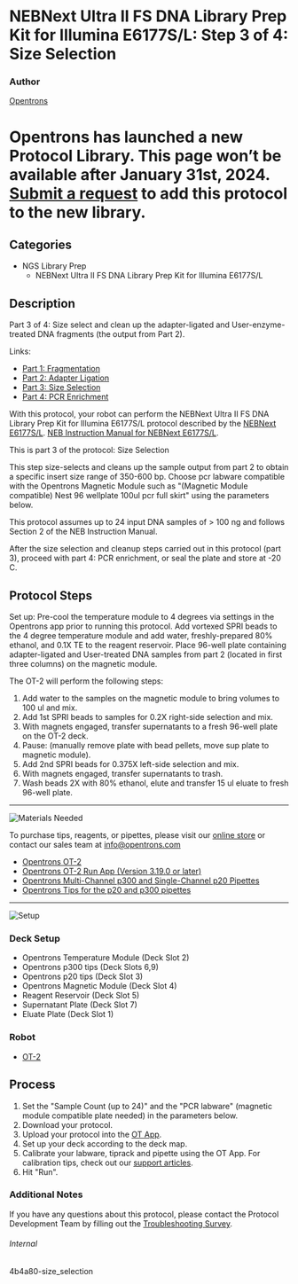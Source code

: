 # NEBNext Ultra II FS DNA Library Prep Kit for Illumina E6177S/L: Step 3 of 4: Size Selection

### Author
[Opentrons](https://opentrons.com/)


# Opentrons has launched a new Protocol Library. This page won’t be available after January 31st, 2024. [Submit a request](https://docs.google.com/forms/d/e/1FAIpQLSdYYp9QCKow4nn0KlCVsMS3HX0eJ0N9O7-erajKvcpT0lWbSg/viewform) to add this protocol to the new library.

## Categories
* NGS Library Prep
     * NEBNext Ultra II FS DNA Library Prep Kit for Illumina E6177S/L

## Description
Part 3 of 4: Size select and clean up the adapter-ligated and User-enzyme-treated DNA fragments (the output from Part 2).

Links:
* [Part 1: Fragmentation](http://protocols.opentrons.com/protocol/4b4a80-fragmentation)
* [Part 2: Adapter Ligation](http://protocols.opentrons.com/protocol/4b4a80-adapter_ligation)
* [Part 3: Size Selection](http://protocols.opentrons.com/protocol/4b4a80-size_selection)
* [Part 4: PCR Enrichment](http://protocols.opentrons.com/protocol/4b4a80-pcr_enrichment)

With this protocol, your robot can perform the NEBNext Ultra II FS DNA Library Prep Kit for Illumina E6177S/L protocol described by the [NEBNext E6177S/L](https://www.neb.com/products/e6177-nebnext-ultra-ii-fs-dna-library-prep-with-sample-purification-beads#Product%20Information). [NEB Instruction Manual for NEBNext E6177S/L](https://s3.amazonaws.com./pf-upload-01/u-4256/0/2021-02-16/8q531ae/manualE6177-E7805.pdf).

This is part 3 of the protocol: Size Selection

This step size-selects and cleans up the sample output from part 2 to obtain a specific insert size range of 350-600 bp. Choose pcr labware compatible with the Opentrons Magnetic Module such as "(Magnetic Module compatible) Nest 96 wellplate 100ul pcr full skirt" using the parameters below.

This protocol assumes up to 24 input DNA samples of > 100 ng and follows Section 2 of the NEB Instruction Manual.

After the size selection and cleanup steps carried out in this protocol (part 3), proceed with part 4: PCR enrichment, or seal the plate and store at -20 C.


## Protocol Steps

Set up: Pre-cool the temperature module to 4 degrees via settings in the Opentrons app prior to running this protocol. Add vortexed SPRI beads to the 4 degree temperature module and add water, freshly-prepared 80% ethanol, and 0.1X TE to the reagent reservoir. Place 96-well plate containing adapter-ligated and User-treated DNA samples from part 2 (located in first three columns) on the magnetic module.

The OT-2 will perform the following steps:
1. Add water to the samples on the magnetic module to bring volumes to 100 ul and mix.
2. Add 1st SPRI beads to samples for 0.2X right-side selection and mix.
3. With magnets engaged, transfer supernatants to a fresh 96-well plate on the OT-2 deck.
4. Pause: (manually remove plate with bead pellets, move sup plate to magnetic module).
5. Add 2nd SPRI beads for 0.375X left-side selection and mix.
6. With magnets engaged, transfer supernatants to trash.
7. Wash beads 2X with 80% ethanol, elute and transfer 15 ul eluate to fresh 96-well plate.

---
![Materials Needed](https://s3.amazonaws.com/opentrons-protocol-library-website/custom-README-images/001-General+Headings/materials.png)

To purchase tips, reagents, or pipettes, please visit our [online store](https://shop.opentrons.com/) or contact our sales team at [info@opentrons.com](mailto:info@opentrons.com)

* [Opentrons OT-2](https://shop.opentrons.com/collections/ot-2-robot/products/ot-2)
* [Opentrons OT-2 Run App (Version 3.19.0 or later)](https://opentrons.com/ot-app/)
* [Opentrons Multi-Channel p300 and Single-Channel p20 Pipettes](https://shop.opentrons.com/collections/ot-2-pipettes/products/single-channel-electronic-pipette)
* [Opentrons Tips for the p20 and p300 pipettes](https://shop.opentrons.com/collections/opentrons-tips)

---
![Setup](https://s3.amazonaws.com/opentrons-protocol-library-website/custom-README-images/001-General+Headings/Setup.png)

### Deck Setup
* Opentrons Temperature Module (Deck Slot 2)
* Opentrons p300 tips (Deck Slots 6,9)
* Opentrons p20 tips (Deck Slot 3)
* Opentrons Magnetic Module (Deck Slot 4)
* Reagent Reservoir (Deck Slot 5)
* Supernatant Plate (Deck Slot 7)
* Eluate Plate (Deck Slot 1)

### Robot
* [OT-2](https://opentrons.com/ot-2)

## Process
1. Set the "Sample Count (up to 24)" and the "PCR labware" (magnetic module compatible plate needed) in the parameters below.
2. Download your protocol.
3. Upload your protocol into the [OT App](https://opentrons.com/ot-app).
4. Set up your deck according to the deck map.
5. Calibrate your labware, tiprack and pipette using the OT App. For calibration tips, check out our [support articles](https://support.opentrons.com/en/collections/1559720-guide-for-getting-started-with-the-ot-2).
6. Hit "Run".

### Additional Notes
If you have any questions about this protocol, please contact the Protocol Development Team by filling out the [Troubleshooting Survey](https://protocol-troubleshooting.paperform.co/).

###### Internal
4b4a80-size_selection
